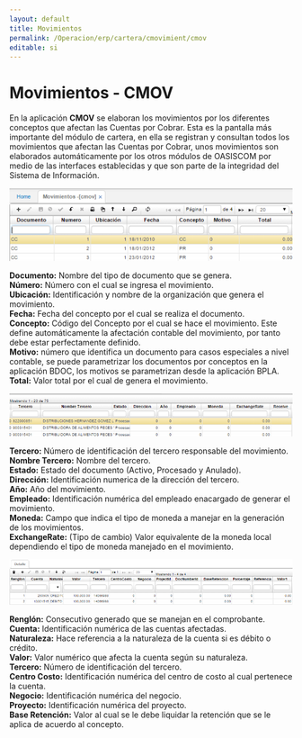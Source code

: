 ```yaml
---
layout: default
title: Movimientos
permalink: /Operacion/erp/cartera/cmovimient/cmov
editable: si
---
```


# Movimientos - CMOV

En la aplicación **CMOV** se elaboran los movimientos por los diferentes conceptos que afectan las Cuentas por Cobrar. Esta es la pantalla más importante del módulo de cartera, en ella se registran y consultan todos los movimientos que afectan las Cuentas por Cobrar, unos movimientos son elaborados automáticamente por los otros módulos de OASISCOM por medio de las interfaces establecidas y que son parte de la integridad del Sistema de Información.  

![](CMOV.png)

**Documento:** Nombre del tipo de documento que se genera.  
**Número:** Número con el cual se ingresa el movimiento.  
**Ubicación:** Identificación y nombre de la organización que genera el movimiento.  
**Fecha:** Fecha del concepto por el cual se realiza el documento.  
**Concepto:** Código del Concepto por el cual se hace el movimiento. Este define automáticamente la afectación contable del movimiento, por tanto debe estar perfectamente definido.  
**Motivo:** número que identifica un documento para casos especiales a nivel contable, se puede parametrizar los documentos por conceptos en la aplicación BDOC, los motivos se parametrizan desde la aplicación BPLA.  
**Total:** Valor total por el cual de genera el movimiento.  


![](CMOV2.png)


**Tercero:** Número de identificación del tercero responsable del movimiento.  
**Nombre Tercero:** Nombre del tercero.  
**Estado:** Estado del documento (Activo, Procesado y Anulado).  
**Dirección:** Identificación numerica de la dirección del tercero.  
**Año:** Año del movimiento.  
**Empleado:** Identificación numérica del empleado enacargado de generar el movimiento.  
**Moneda:** Campo que indica el tipo de moneda a manejar en la generación de los movimientos.  
**ExchangeRate:**  (Tipo de cambio) Valor equivalente de la moneda local dependiendo el tipo de moneda manejado en el movimiento.  


![](CMOV3.png)


**Renglón:** Consecutivo generado que se manejan en el comprobante.  
**Cuenta:** Identificación numérica de las cuentas afectadas.  
**Naturaleza:** Hace referencia a la naturaleza de la cuenta si es débito o crédito.  
**Valor:** Valor numérico que afecta la cuenta según su naturaleza.  
**Tercero:** Número de identificación del tercero.  
**Centro Costo:** Identificación numérica del centro de costo al cual pertenece la cuenta.  
**Negocio:** Identificación numérica del negocio.  
**Proyecto:** Identificación numérica del proyecto.  
**Base Retención:** Valor al cual se le debe liquidar la retención que se le aplica de acuerdo al concepto.  



